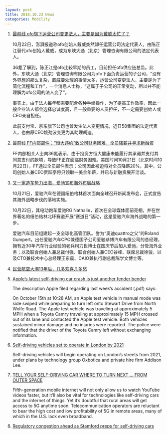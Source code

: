 ```yaml
---
layout: post
title: 2018.10.23 News
categories: Mobility
---
```


1. [最前线 ofo旗下运营公司变更法人，主要是因为戴威太忙了？](https://36kr.com/p/5158226.html)

    10月22日，澎湃报道称ofo创始人戴威突然卸任运营公司法定代表人，由陈正江替代ofo创始人戴威，成为东峡大通（北京）管理咨询有限公司的法定代表人。

    36氪了解到，陈正江是ofo比较早期的员工，目前担任ofo供应链总监。此外，东峡大通（北京）管理咨询有限公司为ofo下面负责运营的子公司，“没有外界想的那么复杂，戴威要处理的事情太多，运营公司变更法人，主要是为了简化流程和工作”，一个消息人士称，“这属于子公司的正常变动，所以并不能理解为ofo公司的法人变了”。

    事实上，由于法人每年都需要配合各种手续操作，为了提高工作效率，因此一般企业法人都会选择忠诚度高，且一般重要的人员担任，不一定需要创始人或CEO亲自担任。

    此前支付宝、京东旗下公司也曾发生法人变更情况，近日58集团的法定代表人，也由原CEO姚劲波变更为其助理胡迪。

2. [最前线 FF内部邮件：“恒大违约”致公司财务困难，全员降薪并寻求新融资](https://36kr.com/p/5158294.html)

    FF内部相关人士向36氪表示，由于投资方恒大健康未能履行其承诺并支付其同意支付的款项，导致FF正在面临财务困难。美国时间10月21日（北京时间10月22日），FF通过全员邮件表示：公司因此被迫将对全员降薪20%。其中，公司创始人兼CEO贾跃亭将只领取一美金年薪，并已与新融资展开洽谈。

3. [又一家造车势力出海，爱驰宣布海外布局战略](https://36kr.com/p/5158291.html)

    10月21日，爱驰汽车在德国纽伯格林首次面向全球召开新闻发布会，正式宣告其海外战略步伐的落地实施。

    10月22日，其电动跑车爱驰RG Nathalie，首次在全球媒体面前亮相，并在世界著名的纽伯格林北环赛道开展“赛道日”活动，这是爱驰汽车海外战略的第一步。

    爱驰汽车目前组建起一支全球化高管团队。誉为“奥迪quattro之父”的Roland Gumpert，出任爱驰汽车CPO兼德国子公司爱驰恭博汽车有限公司的总经理，拥有近30年汽车行业经验的老兵柯力世博士在国庆节后加入爱驰，分管海外业务；以及联合创始人兼总裁付强、联合创始人兼CEO谷峰、联席总裁徐骏，以及CTO兼技术中心总经理王东晨、CAIO兼执行副总裁陈学文博士等。

4. [民营航空大潮13年后，几多欢喜几多愁](https://www.huxiu.com/article/268023.html)

5. [Apple’s latest self-driving car crash is just another fender bender](https://www.cultofmac.com/584398/apple-self-driving-cars-accident-google-waymo/)

    The description Apple filed regarding last week’s accident (.pdf) says:

    On October 15th at 10:28 AM, an Apple test vehicle in manual mode was side swiped while preparing to turn left onto Stewart Drive from North Wolfe Road. The Apple test vehicle was traveling at approximately 5 MPH when a Toyota Camry traveling at approximately 15 MPH crossed out of its lane and contacted the Apple test vehicle. Both vehicles sustained minor damage and no injuries were reported. The police were notified that the driver of the Toyota Camry left without exchanging information.

6. [Self-driving vehicles set to operate in London by 2021](https://www.ft.com/content/3c1fa704-d3b8-11e8-a9f2-7574db66bcd5)

    Self-driving vehicles will begin operating on London’s streets from 2021, under plans by technology group Oxbotica and private hire firm Addison Lee.

7. [TELL YOUR SELF-DRIVING CAR WHERE TO TURN NEXT ... FROM OUTER SPACE](https://www.ozy.com/fast-forward/tell-your-self-driving-car-where-to-turn-next-from-outer-space/88585)

    Fifth-generation mobile internet will not only allow us to watch YouTube videos faster, but it’ll also be vital for technologies like self-driving cars and the internet of things. Yet it’s doubtful that rural areas will get access to 5G anytime soon. Telecommunication operators are reluctant to bear the high cost and low profitability of 5G in remote areas, many of which in the U.S. lack even broadband.

8. [Regulatory congestion ahead as Stamford preps for self-driving cars](https://www.stamfordadvocate.com/business/article/Regulatory-congestion-ahead-as-Stamford-preps-for-13320482.php)

    

